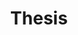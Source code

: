 ---
layout: research_project
title: "Thesis"

description: "Moving Objects Detection with a Moving Camera"
filename: thesis
category: research
type: "PhD"
date_start: 2013
date_end: 2017

img_filename: "assets/img/projects/thesis_scheme.png"

members:
  - organization: "LIRIS"
    members: ["Erwan Guillou", "Saïda Bouakaz", "Marie-Neige Chapel"]

project_abstract: "Moving objects detection in video streams is a commonly used technique in many computer vision algorithms. The detection becomes more complex when the camera is moving. The environment observed by this type of camera appeared moving and it is more difficult to distinguish the objects which are in movement from the others that composed the static part of the scene. In this thesis we propose contributions for the detection of moving objects in the video stream of a moving camera. The main idea to differenciate between moving and static objects based on 3D distances. 3D positions of feature points extracted from images are estimated by triangulation and then their 3D motions are analyzed in order to provide a sparse static/moving labeling. To provide a more robust detection, the analysis of the 3D motions is compared to those of feature points previously estimated static. A confidance value updated over time is used to decide on labels to attribute to each point. We make experiments on virtual (from the Previz project) and real datasets (known by the community) and we compare the results with the state of the art. The results show that our 3D constraint coupled with a statistical and temporal analysis of motions allow to detect moving elements in the video stream of a moving camera even in complex cases where apparent motions of the scene are not similars."

keywords: "computer vision, moving objects detection, moving camera, feature points, 3D geometric constraint."

committee: ["Bertolino Pascal, GIPSA-Lab (Reviewer)", "Cordier Frédéric, LMIA (Reviewer)", "Dipanda Albert, Le2i (Examinator)", "Calabretto Sylvie, LIRIS (Examinator)", "Zeitouni Karine, Laboratoire DAVID (Examinator)", "Bouakaz Saida, LIRIS (Advisor)", "Guillou Erwan, LIRIS (Co-advisor)"]

publications: ["computer_science_review_2020", "visapp_2017", "afig_2014"]
---